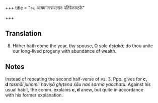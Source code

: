 +++
title = "०८ आयमगन्त्संवत्सरः पतिरेकाष्टके"

+++
## Translation
8. Hither hath come the year, thy spouse, O sole *áṣṭakā;* do thou unite  
our long-lived progeny with abundance of wealth.

## Notes
Instead of repeating the second half-verse of vs. 3, Ppp. gives for **c,  
d** *tasmāi juhomi: haviṣā ghṛtena śāu naś śarma yacchatu.* Against his  
usual habit, the comm. explains **c, d** anew, but quite in accordance  
with his former explanation.
